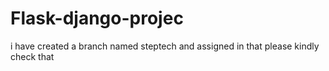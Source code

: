 # Flask-django-projec
i have created a branch named steptech and assigned in that please kindly check that
